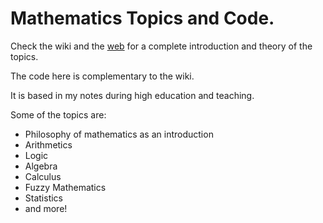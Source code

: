 # Mathematics Topics and Code.

Check the wiki and the [web](https://jultob.github.io/Mathematics) for a complete introduction and theory of the topics.

The code here is complementary to the wiki.

It is based in my notes during high education and teaching.

Some of the topics are:
- Philosophy of mathematics as an introduction
- Arithmetics
- Logic
- Algebra
- Calculus
- Fuzzy Mathematics
- Statistics
- and more!

